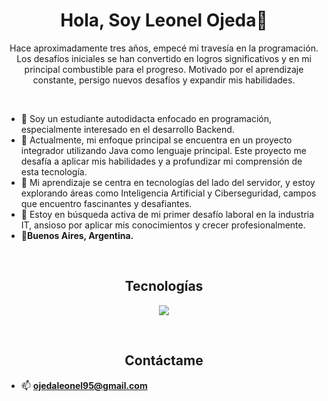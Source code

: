 <h1 align="center">Hola, Soy Leonel Ojeda👋</h1>
<p align="center">Hace aproximadamente tres años, empecé mi travesía en la programación. Los desafíos iniciales se han convertido en logros significativos y en mi principal combustible para el progreso.  Motivado por el aprendizaje constante, persigo nuevos desafíos y expandir mis habilidades.</p>

<br>

- 🏢 Soy un estudiante autodidacta enfocado en programación, especialmente interesado en el desarrollo Backend.
- 🔭 Actualmente, mi enfoque principal se encuentra en un proyecto integrador utilizando Java como lenguaje principal. Este proyecto me desafía a aplicar mis habilidades y a profundizar mi comprensión de esta tecnología.
- 🌱 Mi aprendizaje se centra en tecnologías del lado del servidor, y estoy explorando áreas como Inteligencia Artificial y Ciberseguridad, campos que encuentro fascinantes y desafiantes.
- 👯 Estoy en búsqueda activa de mi primer desafío laboral en la industria IT, ansioso por aplicar mis conocimientos y crecer profesionalmente.
- 🏡**Buenos Aires, Argentina.**

<br>

<h2 align="center">Tecnologías</h2>
<p align="center">
  <a href="https://skillicons.dev">
    <img src="https://skillicons.dev/icons?i=java,spring,mysql,html,css,javascript,git,github,postman" />
  </a>
</p>

<br>

<h2 align="center">Contáctame</h2>

- 📫 **ojedaleonel95@gmail.com**

